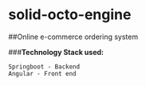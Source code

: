 # solid-octo-engine

##Online e-commerce ordering system

###**Technology Stack used:**
 
 ```
 Springboot - Backend
 Angular - Front end
```
